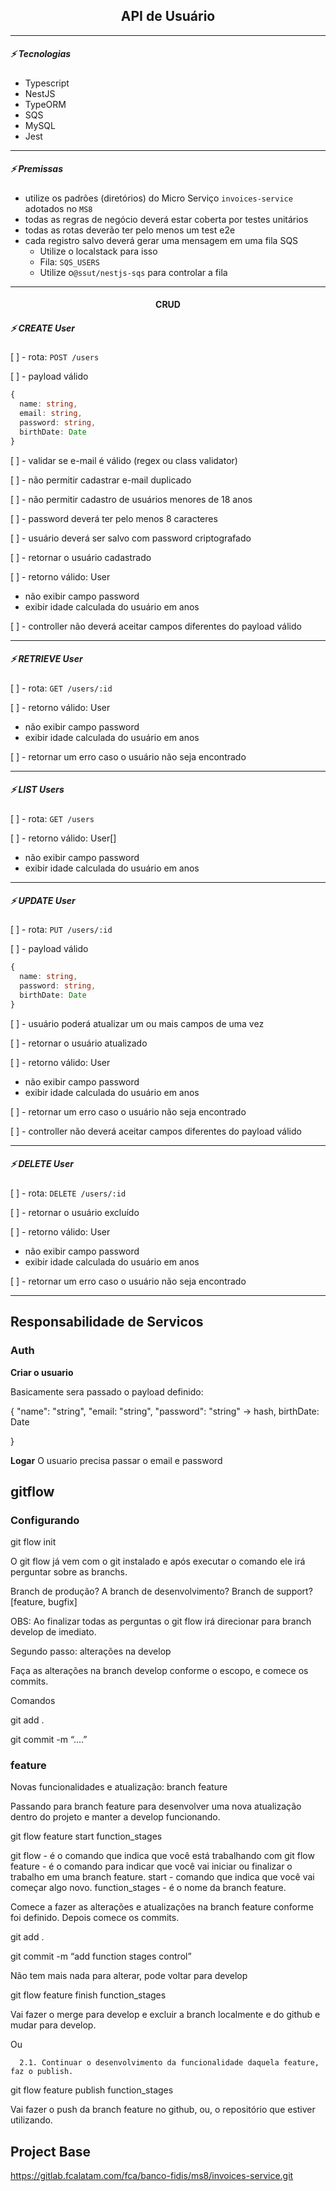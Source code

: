 <h2 align="center">API de Usuário</h2>

---------------------------------------------------------------

##### :zap: Tecnologias

* Typescript
* NestJS
* TypeORM
* SQS
* MySQL
* Jest

---------------------------------------------------------------

##### :zap: Premissas

* utilize os padrões (diretórios) do Micro Serviço `invoices-service` adotados no `MS8`
* todas as regras de negócio deverá estar coberta por testes unitários
* todas as rotas deverão ter pelo menos um test e2e
* cada registro salvo deverá gerar uma mensagem em uma fila SQS
  * Utilize o localstack para isso
  * Fila: `SQS_USERS`
  * Utilize o`@ssut/nestjs-sqs` para controlar a fila

---------------------------------------------------------------

<h4 align="center">CRUD</h4>

##### :zap:  CREATE User

[ ] - rota: `POST /users`

[ ] - payload válido
```ts
{
  name: string,
  email: string,
  password: string,
  birthDate: Date
}
```

[ ] - validar se e-mail é válido (regex ou class validator)

[ ] - não permitir cadastrar e-mail duplicado

[ ] - não permitir cadastro de usuários menores de 18 anos

[ ] - password deverá ter pelo menos 8 caracteres

[ ] - usuário deverá ser salvo com password criptografado

[ ] - retornar o usuário cadastrado

[ ] - retorno válido: User

* não exibir campo password 
* exibir idade calculada do usuário em anos

[ ] - controller não deverá aceitar campos diferentes do payload válido

---------------------------------------------------------------


##### :zap:  RETRIEVE User

[ ] - rota: `GET /users/:id`

[ ] - retorno válido: User

* não exibir campo password 
* exibir idade calculada do usuário em anos

[ ] - retornar um erro caso o usuário não seja encontrado

---------------------------------------------------------------

##### :zap:  LIST Users

[ ] - rota: `GET /users`

[ ] - retorno válido: User[]

* não exibir campo password 
* exibir idade calculada do usuário em anos

---------------------------------------------------------------

##### :zap: UPDATE User

[ ] - rota: `PUT /users/:id`

[ ] - payload válido
```ts
{
  name: string,
  password: string,
  birthDate: Date
}
```

[ ] - usuário poderá atualizar um ou mais campos de uma vez

[ ] - retornar o usuário atualizado

[ ] - retorno válido: User

* não exibir campo password 
* exibir idade calculada do usuário em anos

[ ] - retornar um erro caso o usuário não seja encontrado

[ ] - controller não deverá aceitar campos diferentes do payload válido

---------------------------------------------------------------

##### :zap:  DELETE User

[ ] - rota: `DELETE /users/:id`

[ ] - retornar o usuário excluído

[ ] - retorno válido: User

* não exibir campo password 
* exibir idade calculada do usuário em anos

[ ] - retornar um erro caso o usuário não seja encontrado

---------------------------------------------------------------

## Responsabilidade de Servicos

### Auth

**Criar o usuario**

Basicamente sera passado o payload definido:

{
	"name": "string",
	"email: "string",
	"password":  "string" -> hash,
	birthDate: Date

}

**Logar**
O usuario precisa passar o email e password



## gitflow
### Configurando 
git flow init

O git flow já vem com o git instalado e após executar o comando ele irá perguntar sobre as branchs.

Branch de produção?
 A branch de desenvolvimento?
Branch de support? [feature, bugfix]
 

OBS: Ao finalizar todas as perguntas o git flow irá direcionar para branch develop de imediato.



Segundo passo: alterações na develop

Faça as alterações na branch develop conforme o escopo, e comece os commits.

Comandos

git add .

git commit -m “....”

### feature

Novas funcionalidades e atualização: branch feature

Passando para branch feature para desenvolver uma nova atualização dentro do projeto e manter a develop funcionando.


 git flow feature start function_stages


git flow - é o comando que indica que você está trabalhando com git flow
feature - é o comando para indicar que você vai iniciar ou finalizar o trabalho em uma branch feature.
start - comando que indica que você vai começar algo novo.
function_stages - é o nome da branch feature.


Comece a fazer as alterações e atualizações na branch feature conforme foi definido. Depois comece os commits.

 git add .

git commit -m “add function stages control”


Não tem mais nada para alterar, pode voltar para develop

git flow feature finish function_stages


Vai fazer o merge para develop e  excluir a branch localmente e do github e mudar para develop.



Ou 

      2.1. Continuar o desenvolvimento da funcionalidade daquela feature, faz o publish.

git flow feature publish function_stages 


Vai fazer o push da branch feature no github, ou, o repositório que estiver utilizando.





## Project Base

https://gitlab.fcalatam.com/fca/banco-fidis/ms8/invoices-service.git